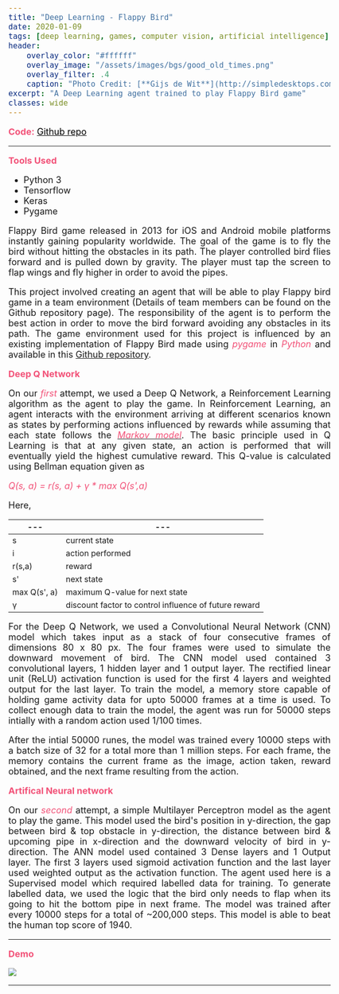 ```yaml
---
title: "Deep Learning - Flappy Bird"
date: 2020-01-09
tags: [deep learning, games, computer vision, artificial intelligence]
header: 
    overlay_color: "#ffffff"
    overlay_image: "/assets/images/bgs/good_old_times.png"
    overlay_filter: .4
    caption: "Photo Credit: [**Gijs de Wit**](http://simpledesktops.com/browse/desktops/2014/jun/08/good-old-times/)"
excerpt: "A Deep Learning agent trained to play Flappy Bird game"
classes: wide
---
```


<style>
i {
    color: #f25278;
}

b {
    color: #f25278;
}

body {
    text-align: justify;
    font-size: 18px;
}
</style>


<b>Code:</b> <a href="https://github.com/kasim95/Deep_Learning-Flappy_Bird.git" target="_blank" style="color: black;">Github repo <i class="fab fa-github fa-lg"></i></a>

---

<b>Tools Used</b>
<ul>
    <li>Python 3</li>
    <li>Tensorflow</li>
    <li>Keras</li>
    <li>Pygame</li>
</ul>


Flappy Bird game released in 2013 for iOS and Android mobile 
platforms instantly gaining popularity worldwide. 
The goal of the game is to fly the bird without hitting 
the obstacles in its path. The player controlled bird flies forward
and is pulled down by gravity. The player must tap the 
screen to flap wings and fly higher in order to avoid the pipes.

This project involved creating an agent that will be able to play
Flappy bird game in a team environment (Details of team members
can be found on the Github repository page).
The responsibility of the agent is to perform
the best action in order to move the bird forward avoiding any
obstacles in its path. 
The game environment used for this project 
is influenced by an 
existing implementation of Flappy Bird made using <i>pygame</i> in 
<i>Python</i> and available in this 
<a href="https://github.com/sourabhv/FlapPyBird.git">Github repository</a>.

<b>Deep Q Network</b>

On our <i>first</i> attempt, we used a Deep Q Network, a Reinforcement Learning 
algorithm as the agent to play the game. 
In Reinforcement Learning, an agent interacts with the environment 
arriving at different 
scenarios known as states by performing actions influenced by 
rewards while assuming that each state follows the 
<a href="https://en.wikipedia.org/wiki/Markov_model"><i>Markov model</i></a>.
The basic principle used in Q Learning is that at any given state, 
an action is performed that will eventually yield the 
highest cumulative reward.
This Q-value is calculated using Bellman equation given as 

<i>Q(s, a) = r(s, a) + γ * max Q(s',a)</i> 

Here,

--- | ---
--- | ---
s | current state
i | action performed
r(s,a) |reward
s'| next state
max Q(s', a) | maximum Q-value for next state
γ | discount factor to control influence of future reward

For the Deep Q Network, we used a Convolutional Neural Network (CNN) model 
which takes input as a stack of four consecutive frames of dimensions 80 x 80 px. 
The four frames were used to simulate the downward movement of bird.
The CNN model used contained 3 convolutional layers, 1 hidden layer and 1 output layer. 
The rectified linear unit (ReLU) activation function is used for the first 4 
layers and weighted output for the last layer.
To train the model, a memory store capable of holding 
game activity data for upto 50000 frames at a time is used. 
To collect enough data to train the model, the agent was run for 
50000 steps intially with a random action used 1/100 times.
<!-- Check this with epsilon value-->
After the intial 50000 runes, the model was trained every 
10000 steps with a batch size of 32 
for a total more than 1 million steps. 
For each frame, the memory contains the current frame as the image, 
action taken, reward obtained, and the next frame resulting from the 
action. 


<b>Artifical Neural network</b>

On our <i>second</i> attempt, a simple Multilayer Perceptron model as the 
agent to play the game.
This model used the bird's position in y-direction, the gap between bird &
top obstacle in y-direction, 
the distance between bird & upcoming pipe in x-direction 
and the downward velocity of bird in y-direction.
The ANN model used contained 3 Dense layers and 1 Output layer. 
The first 3 layers used sigmoid activation function
and the last layer used weighted output as the activation function. 
The agent used here is a Supervised model which required labelled data for training.
To generate labelled data, we used the logic that the bird only needs to flap 
when its going to hit the bottom pipe in next frame. 
The model was trained after every 10000 steps for a total of ~200,000 steps. 
This model is able to beat the human top score of 1940.

---

<b>Demo</b>

<img src="/assets/images/posts/flappy_bird-1.gif"/>

---
